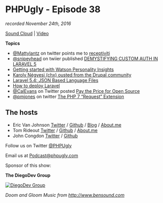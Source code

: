 
# PHPUgly - Episode 38
*recorded November 24th, 2016*

[Sound Cloud](https://soundcloud.com/phpugly/episode38) | 
[Video]()

**Topics**

* [@Mattylantz](https://twitter.com/Mattylantz) on twitter points me to [receptiviti](https://labs.receptiviti.com/)
* [@snipeyhead](https://twitter.com/snipeyhead) on twiier published [DEMYSTIFYING CUSTOM AUTH IN LARAVEL 5](http://snipe.net/2016/11/demystifying-custom-auth-in-laravel-5/)
* [Getting started with Watson Personality Insights](https://laravel-news.com/2016/11/getting-started-with-watson-personality-insights/)
* [Karoly Négyesi (chx) ousted from the Drupal community](http://drupal.sh/karoly-negyesi-chx-ousted-from-drupal-community)
* [Laravel 5.4: JSON Based Language Files](https://laravel-news.com/2016/11/json-based-translations/)
* [How to deploy Laravel](https://deployer.org/blog/how-to-deploy-laravel)
* [@CalEvans](https://twitter.com/CalEvans) on Twitter posted [Pay the Price for Open Source](https://www.sitepoint.com/pay-the-price-for-open-source/)
* [@pmjones](https://twitter.com/pmjones) on twitter [The PHP 7 “Request” Extension](http://paul-m-jones.com/archives/6416)


## The hosts
* Eric Van Johnson [Twitter](https://twitter.com/shocm) / [Github](https://github.com/ericvanjohnson/) / [Blog](https://www.shocm.com) / [About.me](https://about.me/shocm) 
* Tom Rideout [Twitter](https://twitter.com/realrideout) / [Github](https://github.com/trideout/) / [About.me](https://about.me/thomasrideout)
* John Congdon [Twitter](https://twitter.com/johncongdon) / [Github](https://github.com/johncongdon) 

Follow us on Twitter [@PHPUgly](https://twitter.com/phpugly) 

Email us at [Podcast@phpugly.com](mailto:Podcast@phpugly.com)

Sponsor of this show:

**The DiegoDev Group**

[![DiegoDev Group](https://www.diegodev.com/img/diegodevgroup.png "Logo DiegoDev Group")](https://www.diegodev.com)


_Doom and Gloom Music from  http://www.bensound.com_
